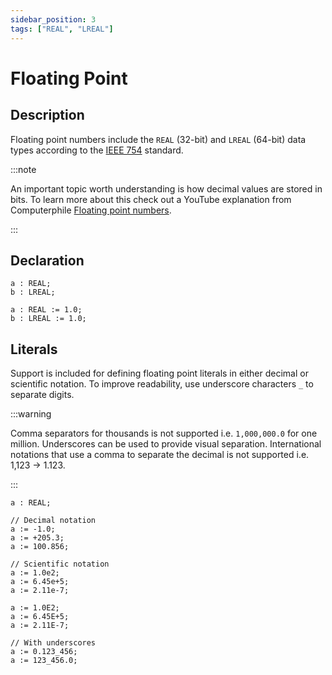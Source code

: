 ```yaml
---
sidebar_position: 3
tags: ["REAL", "LREAL"]
---
```


# Floating Point

## Description

Floating point numbers include the `REAL` (32-bit) and `LREAL` (64-bit) data types according to the [IEEE 754](https://en.wikipedia.org/wiki/IEEE_754) standard.

:::note

An important topic worth understanding is how decimal values are stored in bits. To learn more about this check out a YouTube explanation from Computerphile [Floating point numbers](https://youtu.be/PZRI1IfStY0?si=7gsN-KSsvA5-Pak7).

:::

## Declaration

```iecst
a : REAL;
b : LREAL;

a : REAL := 1.0;
b : LREAL := 1.0;
```

## Literals

Support is included for defining floating point literals in either decimal or scientific notation. To improve readability, use underscore characters `_` to separate digits.

:::warning

Comma separators for thousands is not supported i.e. `1,000,000.0` for one million. Underscores can be used to provide visual separation. International notations that use a comma to separate the decimal is not supported i.e. 1,123 → 1.123.

:::

```iecst
a : REAL;

// Decimal notation
a := -1.0;
a := +205.3;
a := 100.856;

// Scientific notation
a := 1.0e2;
a := 6.45e+5;
a := 2.11e-7;

a := 1.0E2;
a := 6.45E+5;
a := 2.11E-7;

// With underscores
a := 0.123_456;
a := 123_456.0;

```
